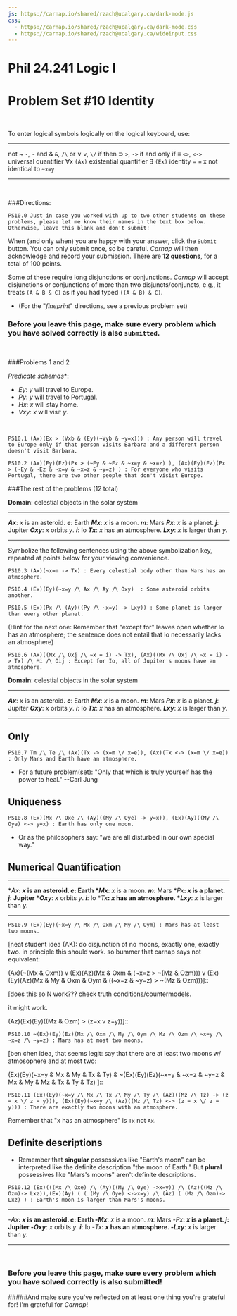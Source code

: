 ```yaml
---
js: https://carnap.io/shared/rzach@ucalgary.ca/dark-mode.js
css: 
  - https://carnap.io/shared/rzach@ucalgary.ca/dark-mode.css
  - https://carnap.io/shared/rzach@ucalgary.ca/wideinput.css
---
```


# Phil 24.241 Logic I
# Problem Set \#10 Identity


<br />

<!---

Note that must use system LogicBookPDE, for identity symbols to render! LogicBookPD doesn't support identity! 

This is problem set 11 for MIT Fall 2022 Logic I, 24.241. Four of the problems come from Jtapp 303 Winter 2019 PS 8. Other five come from Zach PS9, modified for LogicBookSD system (so not allowed to ever post solutions to these)

Comments to self can be entered with [blah blah]:: or [](blah blah). Former needs an empty space before the line! 

-->

To enter logical symbols logically on the logical keyboard, use:

------------------------- -----------------------------
not ~                     `-`, `~`
and &                     `&`, `/\`
or $\lor$                 `v`, `\/`
if then $\supset$         `>`, `->`
if and only if ≡          `<>`, `<->`
universal quantifier ∀x   `(Ax)`
existential quantifier ∃  `(Ex)` 
identity =                `=`
x not identical to        `~x=y`
------------------------- -----------------------------

<br />

###Directions:

```{.QualitativeProblem .ShortAnswer points=0}
PS10.0 Just in case you worked with up to two other students on these problems, please let me know their names in the text box below. Otherwise, leave this blank and don't submit! 
```
When (and only when) you are happy with your answer, click the `Submit` button. You can only submit once, so be careful. *Carnap* will then acknowledge and record your submission. There are **12 questions**, for a total of 100 points. 

 Some of these require long disjunctions or conjunctions. *Carnap*
  will accept disjunctions or conjunctions of more than two
  disjuncts/conjuncts, e.g., it treats `(A & B & C)` as if you had
  typed `((A & B) & C)`.
- (For the "*fineprint*" directions, see a previous problem set)

[As always, you only get to submit once, and you MUST click `Submit` in order for your answer to be recorded.]::


### Before you leave this page, make sure every problem which you have solved correctly is also `submitted`.

<br />

###Problems 1 and 2 

*Predicate schemas**:

- $Ey$:	$y$ will travel to Europe.   
- $Py$:	$y$ will travel to Portugal.         
- $Hx$:	$x$ will stay home.     
- $Vxy$:	$x$ will visit $y$.         

<br />

[note that Carnap also accepts the following, since quantifiers commute across a conditional when in the consequent: 
(Ax)(Ey)((Ex > (Vxb &(~Vyb & ~y=x))))   ]::

[JTapp PS8 3a]::

~~~{.Translate .FOL system="LogicBookPDE" points=4}
PS10.1 (Ax)(Ex > (Vxb & (Ey)(~Vyb & ~y=x))) : Any person will travel to Europe only if that person visits Barbara and a different person doesn't visit Barbara.
~~~

[easy one! so include. can also have it in the form (Ax)(Px > (Ey)(Ez)((~Ey & ~Ez & ~x=y & ~x=z) )). Since the quantifiers commute across conditional when in the CONSEQUENT. 
So carnap also accepts the following:
(Ax)(Px > (Ey)(Ez)((~Ey & ~Ez & ~x=y & ~x=z)) )  ]::

[JTapp PS8 3d]::

~~~{.Translate .FOL system="LogicBookPDE" points=6}
PS10.2 (Ax)(Ey)(Ez)(Px > (~Ey & ~Ez & ~x=y & ~x=z) ), (Ax)(Ey)(Ez)(Px > (~Ey & ~Ez & ~x=y & ~x=z & ~y=z) ) : For everyone who visits Portugal, there are two other people that don't visist Europe.
~~~



###The rest of the problems (12 total)



**Domain**: celestial objects in the solar system

------------- ----------------------- ------------- --------
**$Ax$**:         $x$ is an asteroid.      **$e$**:           Earth
**$Mx$**:         $x$ is a moon.            **$m$**:           Mars
**$Px$**:         $x$ is a planet.         **$j$**:                Jupiter
**$Oxy$**:       $x$ orbits $y$.	       **$i$**:           Io
**$Tx$**:     $x$ has an atmosphere.
**$Lxy$**:     $x$ is larger than $y$.
------------- ----------------------- ------------- --------

Symbolize the following sentences using the above symbolization key, repeated at points below for your viewing convenience. 


[Zach PS9.1 ]::

~~~{.Translate .FOL system="LogicBookPDE" points=4}
PS10.3 (Ax)(~x=m -> Tx) : Every celestial body other than Mars has an atmosphere.
~~~

[Zach PS9.2 ]::

~~~{.Translate .FOL system="LogicBookPDE" points=6}
PS10.4 (Ex)(Ey)(~x=y /\ Ax /\ Ay /\ Oxy)  : Some asteroid orbits another.
~~~

[Zach PS9.3 ]::

~~~{.Translate .FOL system="LogicBookPDE" points=6}
PS10.5 (Ex)(Px /\ (Ay)((Py /\ ~x=y) -> Lxy)) : Some planet is larger than every other planet.
~~~

(Hint for the next one: Remember that "except for" leaves open whether Io has an atmosphere; the sentence does not entail that Io necessarily lacks an atmosphere)

[Zach PS9.4 ]::

~~~{.Translate .FOL system="LogicBookPDE" points=6}
PS10.6 (Ax)((Mx /\ Oxj /\ ~x = i) -> Tx), (Ax)((Mx /\ Oxj /\ ~x = i) -> Tx) /\ Mi /\ Oij : Except for Io, all of Jupiter's moons have an atmosphere.
~~~


**Domain**: celestial objects in the solar system

------------- ----------------------- ------------- --------
**$Ax$**:         $x$ is an asteroid.      **$e$**:           Earth
**$Mx$**:         $x$ is a moon.            **$m$**:           Mars
**$Px$**:         $x$ is a planet.         **$j$**:                Jupiter
**$Oxy$**:       $x$ orbits $y$.	       **$i$**:           Io
**$Tx$**:     $x$ has an atmosphere.
**$Lxy$**:     $x$ is larger than $y$.
------------- ----------------------- ------------- --------

## Only

[Zach PS9.5 ]::

~~~{.Translate .FOL system="LogicBookPDE" points=6}
PS10.7 Tm /\ Te /\ (Ax)(Tx -> (x=m \/ x=e)), (Ax)(Tx <-> (x=m \/ x=e)) : Only Mars and Earth have an atmosphere.
~~~

- For a future problem(set): "Only that which is truly yourself has the power to heal." --Carl Jung

[seems like comma between sentences allows you to include two logically distinct answers as correct; so that's neat! way to assign problems where there are ambiguities]::



## Uniqueness

[Zach PS9.7 ]::

~~~{.Translate .FOL system="LogicBookPDE" points=6}
PS10.8 (Ex)(Mx /\ Oxe /\ (Ay)((My /\ Oye) -> y=x)), (Ex)(Ay)((My /\ Oye) <-> y=x) : Earth has only one moon.
~~~

- Or as the philosophers say: "we are all disturbed in our own special way."

## Numerical Quantification


------------ ----------------------- ------------- --------
*$Ax$**:         $x$ is an asteroid.      **$e$**:           Earth
*$Mx$**:         $x$ is a moon.            **$m$**:           Mars
*$Px$**:         $x$ is a planet.         **$j$**:                Jupiter
*$Oxy$**:       $x$ orbits $y$.	       **$i$**:           Io
*$Tx$**:     $x$ has an atmosphere.
*$Lxy$**:     $x$ is larger than $y$.
------------ ----------------------- ------------- --------




[Zach PS9.9 ]::

~~~{.Translate .FOL system="LogicBookPDE" points=14}
PS10.9 (Ex)(Ey)(~x=y /\ Mx /\ Oxm /\ My /\ Oym) : Mars has at least two moons.
~~~

[Zach PS9.11]::

[neat student idea (AK): do disjunction of no moons, exactly one, exactly two. in principle this should work. so bummer that carnap says not equivalent:

(Ax)(~(Mx & Oxm)) v (Ex)(Az)(Mx & Oxm & (~x=z > ~(Mz & Ozm))) v (Ex)(Ey)(Az)(Mx & My & Oxm & Oym & ((~x=z & ~y=z) > ~(Mz & Ozm)))]::

[does this solN work??? check truth conditions/countermodels. 

it might work.

(Az)(Ex)(Ey)((Mz & Ozm) > (z=x v z=y))]::

~~~{.Translate .FOL system="LogicBookPDE" points=14}
PS10.10 ~(Ex)(Ey)(Ez)(Mx /\ Oxm /\ My /\ Oym /\ Mz /\ Ozm /\ ~x=y /\ ~x=z /\ ~y=z) : Mars has at most two moons.
~~~

[Zach PS9.12 ]::

[ben chen idea, that seems legit: say that there are at least two moons w/ atmosophere and at most two: 

(Ex)(Ey)(~x=y & Mx & My & Tx & Ty) & ~(Ex)(Ey)(Ez)(~x=y & ~x=z & ~y=z & Mx & My & Mz & Tx & Ty & Tz) ]::

~~~{.Translate .FOL system="LogicBookPDE" points=14}
PS10.11 (Ex)(Ey)(~x=y /\ Mx /\ Tx /\ My /\ Ty /\ (Az)((Mz /\ Tz) -> (z = x \/ z = y))), (Ex)(Ey)(~x=y /\ (Az)((Mz /\ Tz) <-> (z = x \/ z = y))) : There are exactly two moons with an atmosphere.
~~~

Remember that "x has an atmosphere" is `Tx` not `Ax`.



## Definite descriptions

- Remember that **singular** possessives like "Earth's moon" can be
interpreted like the definite description "the moon of Earth."  But
**plural** possessives like "Mars's moon**s**" aren't definite
descriptions.


[Zach PS9.14]::

[interesting alternative solN:
(Ex)(Ay)(Mx & Oxe & (Az)((Mz & Oze) > z=x) & ((My & Oym) > Lxy))]::

~~~{.Translate .FOL system="LogicBookPDE" points=14}
PS10.12 (Ex)(((Mx /\ Oxe) /\ (Ay)((My /\ Oye) ->x=y)) /\ (Az)((Mz /\ Ozm)-> Lxz)),(Ex)(Ay) ( ( (My /\ Oye) <->x=y) /\ (Az) ( (Mz /\ Ozm)-> Lxz) ) : Earth's moon is larger than Mars's moons.
~~~


------------ ----------------------- ------------- --------
-$Ax$**:         $x$ is an asteroid.      **$e$**:           Earth
-$Mx$**:         $x$ is a moon.            **$m$**:           Mars
-$Px$**:         $x$ is a planet.         **$j$**:                Jupiter
-$Oxy$**:       $x$ orbits $y$.	       **$i$**:           Io
-$Tx$**:     $x$ has an atmosphere.
-$Lxy$**:     $x$ is larger than $y$.
------------ ----------------------- ------------- --------

<br />

### Before you leave this page, make sure every problem which you have solved correctly is also submitted! 
#####And make sure you've reflected on at least one thing you're grateful for! I'm grateful for *Carnap*!
